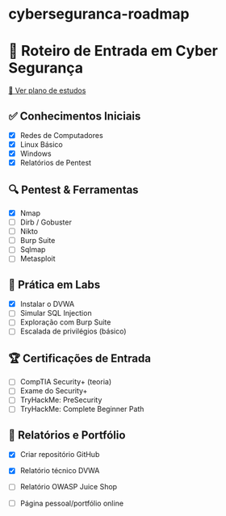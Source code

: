 # cyberseguranca-roadmap
# 🚀 Roteiro de Entrada em Cyber Segurança

[📅 Ver plano de estudos](./PlanodeEstudos.md)

## ✅ Conhecimentos Iniciais
- [x] Redes de Computadores
- [x] Linux Básico
- [x] Windows
- [x] Relatórios de Pentest

## 🔍 Pentest & Ferramentas
- [x] Nmap
- [ ] Dirb / Gobuster
- [ ] Nikto
- [ ] Burp Suite
- [ ] Sqlmap
- [ ] Metasploit

## 🧪 Prática em Labs
- [x] Instalar o DVWA
- [ ] Simular SQL Injection
- [ ] Exploração com Burp Suite
- [ ] Escalada de privilégios (básico)

## 🏆 Certificações de Entrada
- [ ] CompTIA Security+ (teoria)
- [ ] Exame do Security+
- [ ] TryHackMe: PreSecurity
- [ ] TryHackMe: Complete Beginner Path

## 📁 Relatórios e Portfólio
- [x] Criar repositório GitHub
- [x] Relatório técnico DVWA
- [ ] Relatório OWASP Juice Shop
- [ ] Página pessoal/portfólio online




